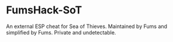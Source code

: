 # FumsHack-SoT
An external ESP cheat for Sea of Thieves. Maintained by Fums and simplified by Fums. Private and undetectable.
